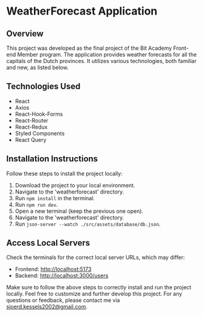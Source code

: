 # WeatherForecast Application

## Overview
This project was developed as the final project of the Bit Academy Front-end Member program. The application provides weather forecasts for all the capitals of the Dutch provinces. It utilizes various technologies, both familiar and new, as listed below.

## Technologies Used
- React
- Axios
- React-Hook-Forms
- React-Router
- React-Redux
- Styled Components
- React Query

## Installation Instructions
Follow these steps to install the project locally:

1. Download the project to your local environment.
2. Navigate to the 'weatherforecast' directory.
3. Run `npm install` in the terminal.
4. Run `npm run dev`.
5. Open a new terminal (keep the previous one open).
6. Navigate to the 'weatherforecast' directory.
7. Run `json-server --watch ./src/assets/database/db.json`.

## Access Local Servers
Check the terminals for the correct local server URLs, which may differ:

- Frontend: [http://localhost:5173](http://localhost:5173)
- Backend: [http://localhost:3000/users](http://localhost:3000/users)

Make sure to follow the above steps to correctly install and run the project locally. Feel free to customize and further develop this project. For any questions or feedback, please contact me via [sjoerd.kessels2002@gmail.com](sjoerd.kessels2002@gmail.com).